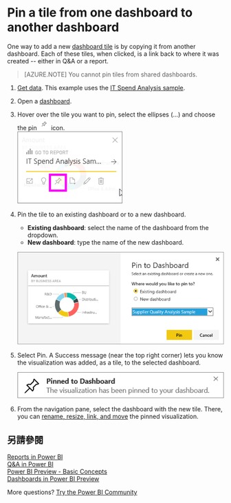<properties
   pageTitle="Pin a tile from one dashboard to another dashboard"
   description="Pin a tile from one dashboard to another dashboard"
   services="powerbi"
   documentationCenter=""
   authors="mihart"
   manager="mblythe"
   backup=""
   editor=""
   tags=""
   qualityFocus="no"
   qualityDate=""/>

<tags
   ms.service="powerbi"
   ms.devlang="NA"
   ms.topic="article"
   ms.tgt_pltfrm="NA"
   ms.workload="powerbi"
   ms.date="10/14/2016"
   ms.author="mihart"/>

# <a name="pin-a-tile-from-one-dashboard-to-another-dashboard"></a>Pin a tile from one dashboard to another dashboard  

﻿One way to add a new <bpt id="p1">[</bpt>dashboard tile<ept id="p1">](powerbi-service-dashboard-tiles.md)</ept> is by copying it from another dashboard. Each of these tiles, when clicked, is a link back to where it was created -- either in Q&amp;A or a report. 

>[AZURE.NOTE] You cannot pin tiles from shared dashboards.

1.  <bpt id="p1">[</bpt>Get data<ept id="p1">](powerbi-service-get-data.md)</ept>. This example uses the <bpt id="p1">[</bpt>IT Spend Analysis sample<ept id="p1">](powerbi-sample-it-spend-analysis-take-a-tour.md)</ept>.
2.  Open a <bpt id="p1">[</bpt>dashboard<ept id="p1">](powerbi-service-dashboards.md)</ept>.
3.  Hover over the tile you want to pin, select the ellipses (...) and choose the pin <ph id="ph1">![](media/powerbi-pin-a-tile-from-one-dashboard-to-another/PBI_PinTile.png)</ph> icon.  
    ![](media/powerbi-pin-a-tile-from-one-dashboard-to-another/power-bi-tile-menu.png)

4.  Pin the tile to an existing dashboard or to a new dashboard. 

    -   <bpt id="p1">**</bpt>Existing dashboard<ept id="p1">**</ept>: select the name of the dashboard from the dropdown.
    -   <bpt id="p1">**</bpt>New dashboard<ept id="p1">**</ept>: type the name of the new dashboard.

    ![](media/powerbi-pin-a-tile-from-one-dashboard-to-another/PBI_PinToAnotherDash.png)

5.  Select Pin.
    A Success message (near the top right corner) lets you know the visualization was added, as a tile, to the selected dashboard.

    ![](media/powerbi-pin-a-tile-from-one-dashboard-to-another/pinSuccess.png)
6.  From the navigation pane, select the dashboard with the new tile. There, you can <bpt id="p1">[</bpt>rename, resize, link, and move<ept id="p1">](powerbi-service-edit-a-tile-in-a-dashboard.md)</ept> the pinned visualization.

## <a name="see-also"></a>另請參閱  
<bpt id="p1">[</bpt>Reports in Power BI<ept id="p1">](powerbi-service-reports.md)</ept>  
<bpt id="p1">[</bpt>Q&amp;A in Power BI<ept id="p1">](powerbi-service-q-and-a.md)</ept>  
<bpt id="p1">[</bpt>Power BI Preview - Basic Concepts<ept id="p1">](powerbi-service-basic-concepts.md)</ept>  
<bpt id="p1">[</bpt>Dashboards in Power BI Preview<ept id="p1">](powerbi-service-dashboards.md)</ept>  

More questions? <bpt id="p1">[</bpt>Try the Power BI Community<ept id="p1">](http://community.powerbi.com/)</ept>
